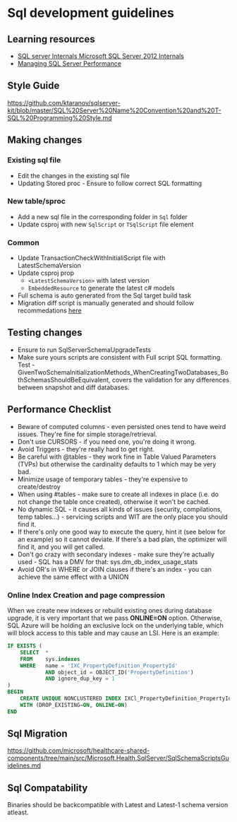 ﻿# Sql development guidelines

## Learning resources

- [SQL server Internals	Microsoft SQL Server 2012 Internals](https://learning.oreilly.com/library/view/microsoft-sql-server/9780735670174/)
- [Managing SQL Server Performance](https://app.pluralsight.com/library/courses/managing-sql-server-database-performance/table-of-contents)

## Style Guide

https://github.com/ktaranov/sqlserver-kit/blob/master/SQL%20Server%20Name%20Convention%20and%20T-SQL%20Programming%20Style.md

## Making changes

### Existing sql file
- Edit the changes in the existing sql file
- Updating Stored proc - Ensure to follow correct SQL formatting

### New table/sproc
- Add a new sql file in the corresponding folder in `Sql` folder
- Update csproj with new `SqlScript` or `TSqlScript` file element

### Common
- Update TransactionCheckWithInitialiScript file with LatestSchemaVersion
- Update csproj prop
    -  `<LatestSchemaVersion>` with latest version
    -  `EmbeddedResource` to generate the latest c# models 
- Full schema is auto generated from the Sql target build task
- Migration diff script is manually generated and should follow recommedations [here](https://github.com/microsoft/healthcare-shared-components/tree/main/src/Microsoft.Health.SqlServer/SqlSchemaScriptsGuidelines.md)

## Testing changes

- Ensure to run SqlServerSchemaUpgradeTests
- Make sure yours scripts are consistent with Full script SQL formatting. Test - GivenTwoSchemaInitializationMethods_WhenCreatingTwoDatabases_BothSchemasShouldBeEquivalent, covers the validation for any differences between snapshot and diff databases.

## Performance Checklist

  - Beware of computed columns - even persisted ones tend to have weird issues. They're fine for simple storage/retrieval.
  - Don't use CURSORS - if you need one, you're doing it wrong.
  - Avoid Triggers - they're really hard to get right.
  - Be careful with @tables - they work fine in Table Valued Parameters (TVPs) but otherwise the cardinality defaults to 1 which may be very bad.
  - Minimize usage of temporary tables - they're expensive to create/destroy
  - When using \#tables - make sure to create all indexes in place (i.e. do not change the table once created), otherwise it won't be cached.
  - No dynamic SQL - it causes all kinds of issues (security, compilations, temp tables...) - servicing scripts and WIT are the only place you should find it.
  - If there's only one good way to execute the query, hint it (see below for an example) so it cannot deviate. If there's a bad plan, the optimizer will find it, and you will get called.
  - Don't go crazy with secondary indexes - make sure they're actually used - SQL has a DMV for that: sys.dm\_db\_index\_usage\_stats
  - Avoid OR's in WHERE or JOIN clauses if there's an index - you can achieve the same effect with a UNION

### Online Index Creation and page compression 

When we create new indexes or rebuild existing ones during database upgrade, it is very important that we pass **ONLINE=ON** option. Otherwise, SQL Azure will be holding an exclusive lock on the underlying table, which will block access to this table and may cause an LSI.
Here is an example:

``` sql
IF EXISTS (
    SELECT  *
    FROM    sys.indexes
    WHERE   name = 'IXC_PropertyDefinition_PropertyId'
            AND object_id = OBJECT_ID('PropertyDefinition')
            AND ignore_dup_key = 1
)
BEGIN
    CREATE UNIQUE NONCLUSTERED INDEX IXCl_PropertyDefinition_PropertyId ON PropertyDefinition (PartitionId, PropertyId ASC) INCLUDE (TypeId)
    WITH (DROP_EXISTING=ON, ONLINE=ON)
END
```
## Sql Migration 

https://github.com/microsoft/healthcare-shared-components/tree/main/src/Microsoft.Health.SqlServer/SqlSchemaScriptsGuidelines.md

## Sql Compatability

Binaries should be backcompatible with Latest and Latest-1 schema version atleast. 
